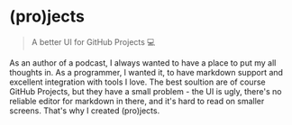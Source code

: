 # (pro)jects

> A better UI for GitHub Projects 💻

As an author of a podcast, I always wanted to have a place to put my all thoughts in. As a programmer, I wanted it, to have markdown support and excellent integration with tools I love.
The best soultion are of course GitHub Projects, but they have a small problem - the UI is ugly, there's no reliable editor for markdown in there, and it's hard to read on smaller screens.
That's why I created (pro)jects.
